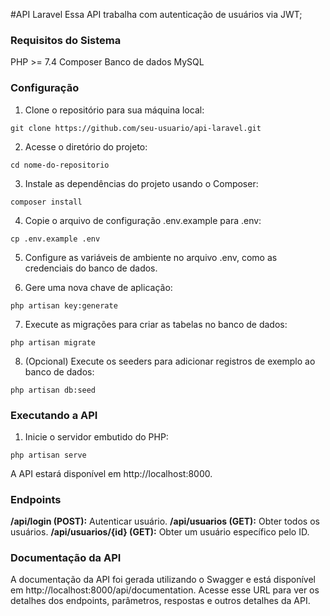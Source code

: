 #API Laravel
Essa API trabalha com autenticação de usuários via JWT;

### Requisitos do Sistema
PHP >= 7.4
Composer
Banco de dados MySQL
### Configuração
1.  Clone o repositório para sua máquina local:


`git clone https://github.com/seu-usuario/api-laravel.git`

2.  Acesse o diretório do projeto:


`cd nome-do-repositorio`

3. Instale as dependências do projeto usando o Composer:

`composer install`

4. Copie o arquivo de configuração .env.example para .env:

`cp .env.example .env`

5.   Configure as variáveis de ambiente no arquivo .env, como as credenciais do banco de dados.

6.  Gere uma nova chave de aplicação:

`php artisan key:generate`

7.  Execute as migrações para criar as tabelas no banco de dados:

`php artisan migrate`

8.  (Opcional) Execute os seeders para adicionar registros de exemplo ao banco de dados:

`php artisan db:seed`

### Executando a API
1. Inicie o servidor embutido do PHP:

`php artisan serve`

A API estará disponível em http://localhost:8000.

### Endpoints
**/api/login (POST):** Autenticar usuário.
**/api/usuarios (GET):** Obter todos os usuários.
**/api/usuarios/{id} (GET):** Obter um usuário específico pelo ID.

### Documentação da API
A documentação da API foi gerada utilizando o Swagger e está disponível em http://localhost:8000/api/documentation. Acesse esse URL para ver os detalhes dos endpoints, parâmetros, respostas e outros detalhes da API.
